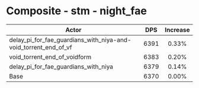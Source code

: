# Composite - stm - night_fae
| Actor | DPS | Increase |
|---|:---:|:---:|
|delay_pi_for_fae_guardians_with_niya-and-void_torrent_end_of_vf|6391|0.33%|
|void_torrent_end_of_voidform|6383|0.20%|
|delay_pi_for_fae_guardians_with_niya|6379|0.14%|
|Base|6370|0.00%|
